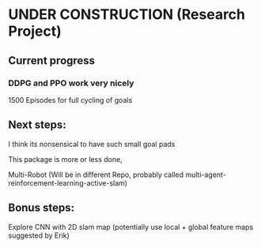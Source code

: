# UNDER CONSTRUCTION (Research Project) 

## Current progress

### DDPG and PPO work very nicely

1500 Episodes for full cycling of goals

## Next steps:

I think its nonsensical to have such small goal pads

This package is more or less done,

Multi-Robot (Will be in different Repo, probably called multi-agent-reinforcement-learning-active-slam)

## Bonus steps:

Explore CNN with 2D slam map (potentially use local + global feature maps suggested by Erik)

